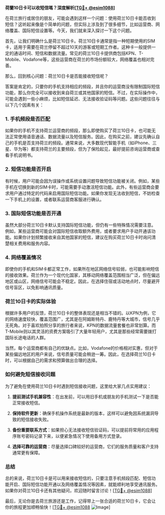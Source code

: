 **荷蘭10日卡可以收短信嗎？深度解析[[TG💪+ @esim1088](https://t.me/s/esim1088)]**

在荷兰旅行或居住的朋友，可能会遇到这样一个问题：使用荷兰10日卡能否收到短信？这听起来像是个简单的问题，但实际上涉及到了很多细节，比如运营商、网络覆盖、国际短信设置等。今天，我们就来深入探讨一下这个问题。

首先，让我们明确什么是荷兰10日卡。荷兰10日卡通常是指一种短期使用的SIM卡，适用于需要在荷兰停留不超过10天的游客或短期工作者。这种卡一般提供一定的通话时间、短信和数据流量。常见的荷兰10日卡提供商包括KPN、T-Mobile、Vodafone等，这些运营商在荷兰的市场份额较大，网络覆盖也相对完善。

那么，回到核心问题：荷兰10日卡是否能接收短信呢？

答案是肯定的，只要你的手机支持相应的频段，并且你的运营商没有限制国际短信功能，那么你完全可以接收到来自荷兰或其他国家的短信。不过，在实际操作中，可能会遇到一些小麻烦，比如短信延迟、无法接收验证码等问题。这些问题往往与以下几个因素有关：

### 1. 手机频段是否匹配

如果你的手机不支持荷兰运营商的频段，那么即使购买了荷兰10日卡，也可能无法正常使用语音通话、数据流量以及短信服务。因此，在购买之前，建议先确认自己的手机是否支持荷兰的频段。通常来说，大多数现代智能手机（如iPhone、三星、华为等）都支持荷兰的主要频段，但为了保险起见，最好提前咨询运营商或查看手机说明书。

### 2. 短信功能是否开启

有时候，用户可能会因为误操作或系统设置问题导致短信功能被关闭。例如，某些手机在切换到新的SIM卡时，可能需要手动激活短信功能。此外，有些运营商会要求用户通过特定的代码来启用国际短信功能。如果你发现无法收到短信，不妨检查一下手机上的设置，或者联系运营商客服进行确认。

### 3. 国际短信功能是否开通

虽然大部分荷兰10日卡默认支持国际短信功能，但仍有一些特殊情况需要注意。例如，某些运营商可能会对国际短信收取额外费用，或者要求用户手动开通该功能。如果你计划频繁接收来自其他国家的短信，建议在购买荷兰10日卡时询问清楚相关费用和服务内容。

### 4. 网络覆盖情况

即使你的手机和SIM卡都正常工作，如果所在地区网络信号较弱，也可能影响短信的接收效果。荷兰作为一个现代化国家，其移动网络覆盖范围相当广泛，但在偏远地区或山区，网络信号可能会不稳定。因此，在选择住宿或活动地点时，尽量避开信号盲区，以免影响通讯质量。

### 荷兰10日卡的实际体验

根据许多用户的反馈，荷兰10日卡的整体表现还是相当不错的。以KPN为例，它的网络速度较快，覆盖范围广，尤其是在阿姆斯特丹、鹿特丹等大城市，信号几乎无死角。对于喜欢拍照分享的旅行者来说，KPN的数据流量套餐也非常划算。而T-Mobile则以其灵活的资费方案吸引了大量年轻用户，尤其是那些经常需要拨打国际长途电话的人群。

当然，每个运营商都有自己的优缺点。比如，Vodafone的价格相对实惠，但对于某些偏远地区的用户来说，信号质量可能会稍逊一筹。因此，在选择荷兰10日卡时，可以根据自己的需求和预算做出合理的选择。

### 如何避免短信接收问题

为了避免在使用荷兰10日卡时遇到短信接收问题，这里给大家几点实用建议：

1. **提前测试手机兼容性**：在出发前，可以用旧手机或朋友的手机测试一下是否能正常接收短信。
   
2. **保持软件更新**：确保手机操作系统是最新的版本，这样可以避免因系统漏洞导致的短信接收失败。

3. **备份重要联系方式**：如果担心无法接收短信验证码，可以提前将常用的应用程序账号密码记录下来，以便紧急情况下使用备用方式登录。

4. **选择可靠的运营商**：尽量选择口碑较好的运营商，它们的服务质量和客户支持通常更有保障。

### 总结

总的来说，荷兰10日卡是可以用来接收短信的，只要注意手机频段匹配、短信功能开启、国际短信功能开通以及网络覆盖情况等因素，就能顺利地享受通讯服务。如果你对荷兰10日卡还有其他疑问，欢迎随时留言讨论！[[TG💪+ @esim1088](https://t.me/s/esim1088)]

最后，无论你是去荷兰旅游还是工作，记得带上一张合适的荷兰10日卡，它会让你的旅程更加顺畅愉快！[[TG💪+ @esim1088](https://t.me/s/esim1088) ![Image](https://i.postimg.cc/4NQfJmqS/Snipaste-2025-05-13-00-14-12.png)]